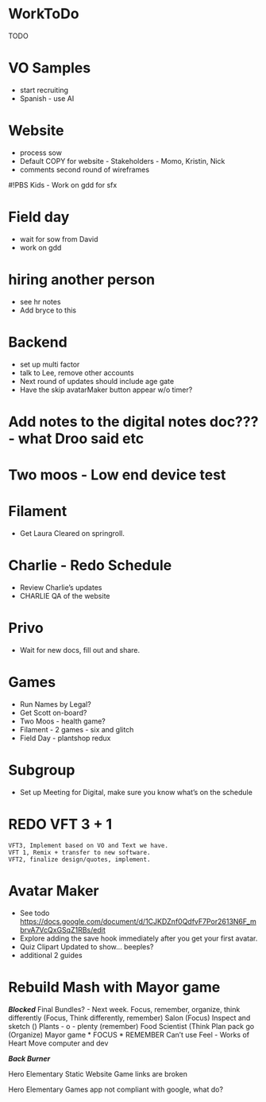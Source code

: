 # WorkToDo

TODO 

# VO Samples
* start recruiting 
* Spanish - use AI

# Website
* process sow
* Default COPY for website - Stakeholders - Momo, Kristin, Nick
* comments second round of wireframes 

#!PBS Kids - Work on gdd for sfx

# Field day
* wait for sow from David
* work on gdd

# hiring another person
* see hr notes
* Add bryce to this

# Backend
* set up multi factor
* talk to Lee, remove other accounts
* Next round of updates should include age gate
* Have the skip avatarMaker button appear w/o timer?

# Add notes to the digital notes doc??? - what Droo said etc

# Two moos - Low end device test

# Filament
* Get Laura Cleared on springroll.

# Charlie - Redo Schedule
* Review Charlie’s updates
* CHARLIE QA of the website

# Privo
* Wait for new docs, fill out and share.

# Games
* Run Names by Legal?
* Get Scott on-board?
* Two Moos - health game?
* Filament - 2 games - six and glitch
* Field Day - plantshop redux

# Subgroup
* Set up Meeting for Digital, make sure you know what’s on the schedule

# REDO VFT 3 + 1
	VFT3, Implement based on VO and Text we have.
	VFT 1, Remix + transfer to new software.
	VFT2, finalize design/quotes, implement.

# Avatar Maker 	
* See todo https://docs.google.com/document/d/1CJKDZnf0QdfvF7Por2613N6F_mbrvA7VcQxGSqZ1RBs/edit 
* Explore adding the save hook immediately after you get your first avatar. 
* Quiz Clipart Updated to show… beeples?
* additional 2 guides

# Rebuild Mash with Mayor game

***Blocked***
Final Bundles? - Next week.
	Focus, remember, organize, think differently 
		(Focus, Think differently, remember)
	Salon (Focus)
	Inspect and sketch ()
	Plants - o - plenty (remember)
	Food Scientist (Think
 	Plan pack go (Organize)
	Mayor game
	* FOCUS
	* REMEMBER
	Can’t use 
		Feel - Works of Heart
		Move computer and dev


***Back Burner***

Hero Elementary Static Website
	Game links are broken

Hero Elementary Games app
	not compliant with google, what do?
